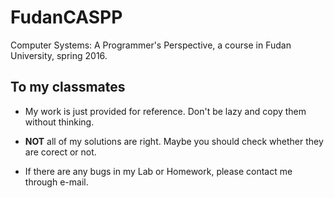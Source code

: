 # FudanCASPP
Computer Systems: A Programmer's Perspective, a course in Fudan University, spring 2016.
## To my classmates
* My work is just provided for reference. Don't be lazy and copy them without thinking.

* **NOT** all of my solutions are right. Maybe you should check whether they are corect or not.

* If there are any bugs in my Lab or Homework, please contact me through e-mail.
